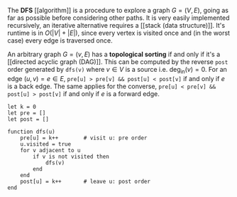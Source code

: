 
The **DFS** [[algorithm]] is a procedure to explore a graph $G = (V, E)$, going as far as possible before considering other paths. It is very easily implemented recursively, an iterative alternative requires a [[stack (data structure)]]. It's runtime is in $O(|V| + |E|)$, since every vertex is visited once and (in the worst case) every edge is traversed once.

An arbitrary graph $G = (v, E)$ has a **topological sorting** if and only if it's a [[directed acyclic graph (DAG)]]. This can be computed by the reverse `post` order generated by `dfs(v)` where $v \in V$ is a source i.e. $\deg_{\text{in}}(v) = 0$. For an edge $(u, v) = e \in E$, `pre[u] > pre[v] && post[u] < post[v]` if and only if $e$ is a back edge. The same applies for the converse, `pre[u] < pre[v] && post[u] > post[v]` if and only if $e$ is a forward edge.

```
let k = 0
let pre = []
let post = []

function dfs(u)
	pre[u] = k++		# visit u: pre order
	u.visited = true
	for v adjacent to u
		if v is not visited then
			dfs(v)
		end
	end
	post[u] = k++		# leave u: post order
end
```

